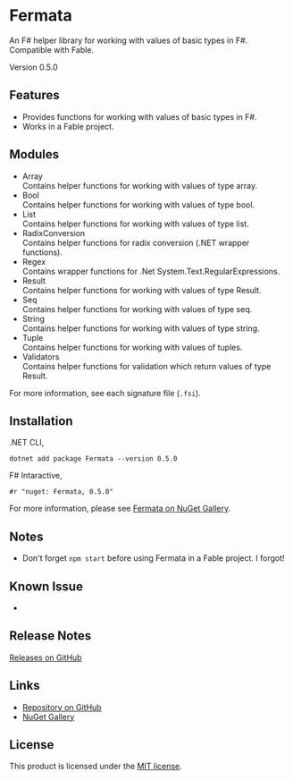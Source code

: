 # Fermata

An F# helper library for working with values of basic types in F#. Compatible with Fable.

Version 0.5.0


## Features

- Provides functions for working with values of basic types in F#.
- Works in a Fable project.


## Modules

- Array  
    Contains helper functions for working with values of type array.
- Bool  
    Contains helper functions for working with values of type bool.
- List  
    Contains helper functions for working with values of type list.
- RadixConversion  
    Contains helper functions for radix conversion (.NET wrapper functions).
- Regex  
    Contains wrapper functions for .Net System.Text.RegularExpressions.
- Result  
    Contains helper functions for working with values of type Result.
- Seq  
    Contains helper functions for working with values of type seq.
- String  
    Contains helper functions for working with values of type string.
- Tuple  
    Contains helper functions for working with values of tuples.
- Validators  
    Contains helper functions for validation which return values of type Result.

For more information, see each signature file (`.fsi`).


## Installation

.NET CLI,

```
dotnet add package Fermata --version 0.5.0
```

F# Intaractive,

```
#r "nuget: Fermata, 0.5.0"
```

For more information, please see [Fermata on NuGet Gallery](https://www.nuget.org/packages/Fermata).


## Notes

- Don't forget `npm start` before using Fermata in a Fable project. I forgot!


## Known Issue

- 


## Release Notes

[Releases on GitHub](https://github.com/taidalog/Fermata/releases)


## Links

- [Repository on GitHub](https://github.com/taidalog/Fermata)
- [NuGet Gallery](https://www.nuget.org/packages/Fermata)


## License

This product is licensed under the [MIT license](https://github.com/taidalog/Fermata/blob/main/LICENSE).
